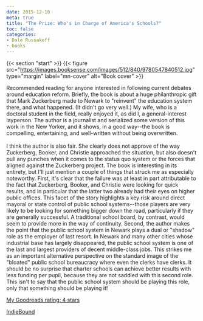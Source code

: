 ```yaml
---
date: 2015-12-10
meta: true
title: "The Prize: Who's in Charge of America's Schools?"
toc: false
categories:
- Dale Russakoff
- books
---
```


{{< section "start" >}}
{{< figure src="https://images.booksense.com/images/512/840/9780547840512.jpg" type="margin" label="mn-cover" alt="Book cover" >}}

Recommended reading for anyone interested in following current debates around education reform. Briefly, the book is about a huge philanthropic gift that Mark Zuckerberg made to Newark to "reinvent" the education system there, and what happened. (It didn't go very well.) My wife, who is a doctoral student in the field, really enjoyed it, as did I, a general-interest layperson. The author is a journalist and serialized some version of this work in the New Yorker, and it shows, in a good way--the book is compelling, entertaining, and well-written without being overwritten. <br /><br />I think the author is also fair. She clearly does not approve of the way Zuckerberg, Booker, and Christie approached the situation, but also doesn't pull any punches when it comes to the status quo system or the forces that aligned against the Zuckerberg project. The book is interesting in its entirety, but I'll just mention a couple of things that struck me as especially noteworthy. First, it's clear that the failure was at least in part attributable to the fact that Zuckerberg, Booker, and Christie were looking for quick results, and in particular that the latter two already had their eyes on higher public offices. This facet of the story highlights a key risk around direct mayoral or state control of public school systems--those players are very likely to be looking for something bigger down the road, particularly if they are generally successful. A traditional school board, by contrast, would seem to provide more in the way of continuity. Second, the author makes the point that the public school system in Newark plays a dual or "shadow" role as the employer of last resort. In Newark and many other cities whose industrial base has largely disappeared, the public school system is one of the last and largest providers of decent middle-class jobs. This strikes me as an important alternative perspective on the standard image of the "bloated" public school bureaucracy where even the clerks have clerks. It should be no surprise that charter schools can achieve better results with less funding per pupil, because they are not saddled with this second role. This isn't to say that the public school system should be playing this role, only that something should be playing it!

[My Goodreads rating: 4 stars](https://www.goodreads.com/review/show/1457640103)  

[IndieBound](https://www.indiebound.org/book/9780547840512)
